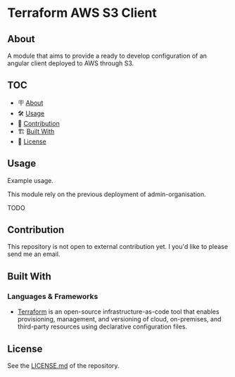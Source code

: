 # Terraform AWS S3 Client

## About

A module that aims to provide a ready to develop configuration of an angular client deployed to AWS through S3.

## TOC

- 🪧 [About](#about)
- 🛠️ [Usage](#usage)
- 🤝 [Contribution](#contribution)
- 🏗️ [Built With](#built-with)
- 📝 [License](#license)


## Usage

Example usage.

This module rely on the previous deployment of admin-organisation.

TODO

## Contribution

This repository is not open to external contribution yet.
I you'd like to please send me an email.

## Built With

### Languages & Frameworks

- [Terraform](https://www.terraform.io/) is an open-source infrastructure-as-code tool that enables provisioning, management, and versioning of cloud, on-premises, and third-party resources using declarative configuration files.

## License

See the [LICENSE.md](./LICENSE.md) of the repository.

